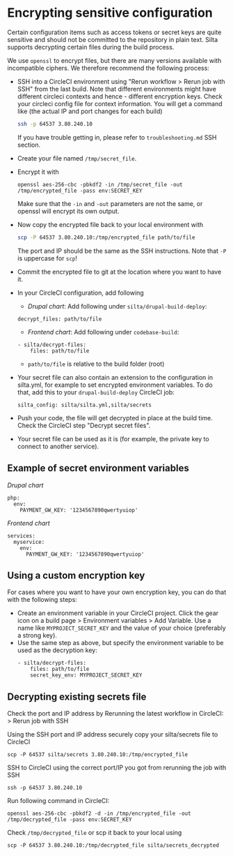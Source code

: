 # Encrypting sensitive configuration

Certain configuration items such as access tokens or secret keys are quite sensitive
and should not be committed to the repository in plain text. Silta supports decrypting certain files
during the build process.

We use `openssl` to encrypt files, but there are many versions available with incompatible ciphers.
We therefore recommend the following process:

- SSH into a CircleCI environment using "Rerun workflow > Rerun job with SSH" from the last build. Note that different environments might have different circleci contexts and hence - different encryption keys. Check your circleci config file for context information.
  You will get a command like (the actual IP and port changes for each build)
  ```bash
  ssh -p 64537 3.80.240.10
  ```
  If you have trouble getting in, please refer to `troubleshooting.md` SSH section.

- Create your file named `/tmp/secret_file`.

- Encrypt it with
  ```
  openssl aes-256-cbc -pbkdf2 -in /tmp/secret_file -out /tmp/encrypted_file -pass env:SECRET_KEY
  ```
  Make sure that the `-in` and `-out` parameters are not the same, or openssl will encrypt its own output.

- Now copy the encrypted file back to your local environment with
  ```bash
  scp -P 64537 3.80.240.10:/tmp/encrypted_file path/to/file
  ```
  The port and IP should be the same as the SSH instructions. Note that `-P` is uppercase for `scp`!

- Commit the encrypted file to git at the location where you want to have it.

- In your CircleCI configuration, add following 
  - *Drupal chart*: Add following under `silta/drupal-build-deploy`:
  ```
  decrypt_files: path/to/file
  ```
  - *Frontend chart*: Add following under `codebase-build`:
  ```
  - silta/decrypt-files:
      files: path/to/file
  ```
  - `path/to/file` is relative to the build folder (root)

- Your secret file can also contain an extension to the configuration in silta.yml, for example to set encrypted environment variables. To do that, add this to your `drupal-build-deploy` CircleCI job:
  ```
  silta_config: silta/silta.yml,silta/secrets
  ```

- Push your code, the file will get decrypted in place at the build time.
  Check the CircleCI step "Decrypt secret files".

- Your secret file can be used as it is (for example, the private key to connect to another service).

## Example of secret environment variables

*Drupal chart*
```
php:
  env:
    PAYMENT_GW_KEY: '1234567890qwertyuiop'
```

*Frontend chart*
```
services:
  myservice:
    env:
      PAYMENT_GW_KEY: '1234567890qwertyuiop'
```

## Using a custom encryption key
For cases where you want to have your own encryption key, you can do that with the following steps:

- Create an environment variable in your CircleCI project.
Click the gear icon on a build page > Environment variables > Add Variable.
Use a name like `MYPROJECT_SECRET_KEY` and the value of your choice (preferably a strong key).
- Use the same step as above, but specify the environment variable to be used as the decryption key:
  ```
  - silta/decrypt-files:
      files: path/to/file
      secret_key_env: MYPROJECT_SECRET_KEY
  ```


## Decrypting existing secrets file

Check the port and IP address by Rerunning the latest workflow in CircleCI: > Rerun job with SSH

Using the SSH port and IP address securely copy your silta/secrets file to CircleCI

```
scp -P 64537 silta/secrets 3.80.240.10:/tmp/encrypted_file
````

SSH to CircleCI using the correct port/IP you got from rerunning the job with SSH

```
ssh -p 64537 3.80.240.10
```

Run following command in CircleCI:

```
openssl aes-256-cbc -pbkdf2 -d -in /tmp/encrypted_file -out /tmp/decrypted_file -pass env:SECRET_KEY
```

Check `/tmp/decrypted_file` or scp it back to your local using
```
scp -P 64537 3.80.240.10:/tmp/decrypted_file silta/secrets_decrypted
```

